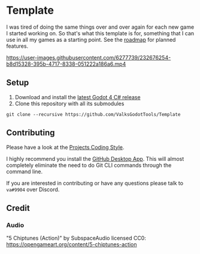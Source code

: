 # Template
I was tired of doing the same things over and over again for each new game I started working on. So that's what this template is for, something that I can use in all my games as a starting point. See the [roadmap](https://github.com/ValksGodotTools/Template/issues/1) for planned features.

https://user-images.githubusercontent.com/6277739/232676254-b8d15328-395b-4717-8338-051222a186a6.mp4

## Setup
1. Download and install the [latest Godot 4 C# release](https://godotengine.org/)
2. Clone this repository with all its submodules
```
git clone --recursive https://github.com/ValksGodotTools/Template
```

## Contributing
Please have a look at the [Projects Coding Style](https://github.com/Valks-Games/sankari/wiki/Code-Style).

I highly recommend you install the [GitHub Desktop App](https://desktop.github.com/). This will almost completely eliminate the need to do Git CLI commands through the command line.

If you are interested in contributing or have any questions please talk to `va#9904` over Discord.

## Credit
### Audio
"5 Chiptunes (Action)" by SubspaceAudio licensed CC0: https://opengameart.org/content/5-chiptunes-action  
